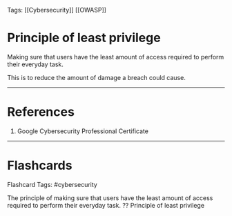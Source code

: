 Tags: [[Cybersecurity]] [[OWASP]]
# Principle of least privilege

Making sure that users have the least amount of access required to perform their everyday task.

This is to reduce the amount of damage a breach could cause.

---
# References

1. Google Cybersecurity Professional Certificate

---
# Flashcards

Flashcard Tags: #cybersecurity 

The principle of making sure that users have the least amount of access required to perform their everyday task.
??
Principle of least privilege
<!--SR:!2024-05-01,4,270!2024-05-10,10,270-->